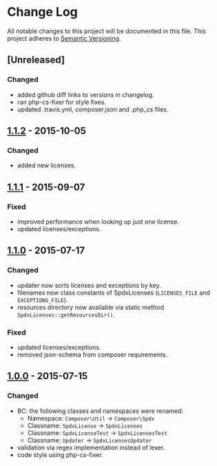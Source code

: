 # Change Log

All notable changes to this project will be documented in this file.
This project adheres to [Semantic Versioning](http://semver.org/).

## [Unreleased]

### Changed
- added github diff links to versions in changelog.
- ran php-cs-fixer for style fixes.
- updated .travis.yml, composer.json and .php_cs files.

## [1.1.2] - 2015-10-05

### Changed
- added new licenses.

## [1.1.1] - 2015-09-07

### Fixed
- improved performance when looking up just one license.
- updated licenses/exceptions.

## [1.1.0] - 2015-07-17

### Changed
- updater now sorts licenses and exceptions by key.
- filenames now class constants of SpdxLicenses (`LICENSES_FILE` and `EXCEPTIONS_FILE`).
- resources directory now available via static method `SpdxLicenses::getResourcesDir()`.

### Fixed
- updated licenses/exceptions.
- removed json-schema from composer requirements.

## [1.0.0] - 2015-07-15

### Changed
- BC: the following classes and namespaces were renamed:
    - Namespace: `Composer\Util` -> `Composer\Spdx`
    - Classname: `SpdxLicense` -> `SpdxLicenses`
    - Classname: `SpdxLicenseTest` -> `SpdxLicensesTest`
    - Classname: `Updater` -> `SpdxLicensesUpdater`
- validation via regex implementation instead of lexer.
- code style using php-cs-fixer.


[1.1.2]: https://github.com/composer/spdx-licenses/compare/1.1.1...1.1.2
[1.1.1]: https://github.com/composer/spdx-licenses/compare/1.1.0...1.1.1
[1.1.0]: https://github.com/composer/spdx-licenses/compare/1.0.0...1.1.0
[1.0.0]: https://github.com/composer/spdx-licenses/compare/0281a7fe7820c990db3058844e7d448d7b70e3ac...1.0.0
